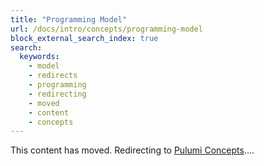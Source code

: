 ```yaml
---
title: "Programming Model"
url: /docs/intro/concepts/programming-model
block_external_search_index: true
search:
  keywords:
    - model
    - redirects
    - programming
    - redirecting
    - moved
    - content
    - concepts
---
```


<!--
    Including a fallback redirect lets search engines know the content has moved, and
    waiting a few seconds before redirecting gives the script (see redirects.ts) a chance
    to locate a matching anchor.
-->
<meta http-equiv="refresh" content="4; url=/docs/concepts">

This content has moved. Redirecting to [Pulumi Concepts](/docs/concepts)....
